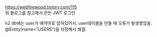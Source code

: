 https://webfirewood.tistory.com/115<br>
위 블로그를 참고해서 만든 JWT 로그인

h2 db에는 user가 예약어로 잡혀있어서, user테이블을 만들 때 오류가 발생했었음.
@Entity(name="USERS")을 지정해서 해결.